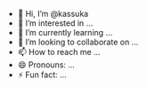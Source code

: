 - 👋 Hi, I’m @kassuka
- 👀 I’m interested in ...
- 🌱 I’m currently learning ...
- 💞️ I’m looking to collaborate on ...
- 📫 How to reach me ...
- 😄 Pronouns: ...
- ⚡ Fun fact: ...

<!---
kassuka/kassuka is a ✨ special ✨ repository because its `README.md` (this file) appears on your GitHub profile.
You can click the Preview link to take a look at your changes.
--->
